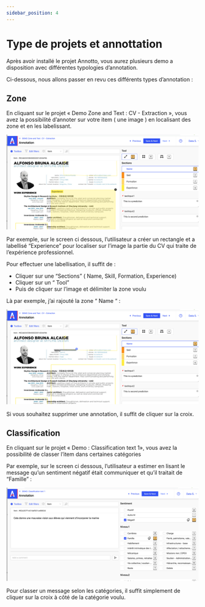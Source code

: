 ```yaml
---
sidebar_position: 4
---
```


# Type de projets et annottation

Après avoir installé le projet Annotto, vous aurez plusieurs demo a disposition avec différentes typologies d’annotation.

Ci-dessous, nous allons passer en revu ces différents types d’annotation :

## Zone

En cliquant sur le projet « Demo Zone and Text : CV - Extraction », vous avez la possibilité d’annoter sur votre item ( une image ) en localisant des zone et en les labelissant.

![Screenshot 6](./assets/screenshot-6.png)

Par exemple, sur le screen ci dessous, l’utilisateur a créer un rectangle et a labellisé “Experience” pour localiser sur l’image la partie du CV qui traite de l’expérience professionnel.

Pour effectuer une labellisation, il suffit de : 

- Cliquer sur une “Sections” ( Name, Skill, Formation, Experience)
- Cliquer sur un “ Tool” 
- Puis de cliquer sur l’image et délimiter la zone voulu

Là par exemple, j’ai rajouté la zone “ Name “ : 

![Screenshot 7](./assets/screenshot-7.png)

Si vous souhaitez supprimer une annotation, il suffit de cliquer sur la croix.

## Classification

En cliquant sur le projet « Demo : Classification text 1», vous avez la possibilité de classer l’item dans certaines catégories

Par exemple, sur le screen ci dessous, l’utilisateur a estimer en lisant le message qu’un sentiment négatif était communiquer et qu’il traitait de “Famille” : 

![Screenshot 8](./assets/screenshot-8.png)

Pour classer un message selon les catégories, il suffit simplement de cliquer sur la croix à côté de la catégorie voulu.
